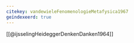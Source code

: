 ```yaml
---
citekey: vandewieleFenomenologieMetafysica1967
geïndexeerd: true
---
```


[[@ijsselingHeideggerDenkenDanken1964]]
